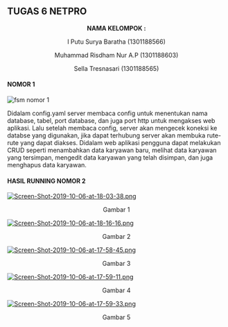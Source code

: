 ## TUGAS 6 NETPRO ##

<p align="center"
  <a><strong>  NAMA KELOMPOK :  </strong></a> 
</p>
<p align="center">
  <a>  I Putu Surya Baratha (1301188566)  </a> 
</p> 

<p align="center">
  <a>  Muhammad Risdham Nur A.P (1301188603)  </a> 
</p>

<p align="center">
  <a>  Sella Tresnasari  (1301188565)  </a> 
</p> 

#### NOMOR 1 ####

![fsm nomor 1](https://user-images.githubusercontent.com/54678313/66270748-3b032d80-e881-11e9-8830-785271102a6e.jpg)

Didalam config.yaml server membaca config untuk menentukan nama database, tabel, port database, dan juga port http untuk mengakses web aplikasi. Lalu setelah membaca config, server akan mengecek koneksi ke databse yang digunakan, jika dapat terhubung server akan membuka rute-rute yang dapat diakses. Didalam web aplikasi pengguna dapat melakukan CRUD seperti menambahkan data karyawan baru, melihat data karyawan yang tersimpan, mengedit data karyawan yang telah disimpan, dan juga menghapus data karyawan.


#### HASIL RUNNING NOMOR 2 ####

[![Screen-Shot-2019-10-06-at-18-03-38.png](https://i.postimg.cc/bdcFgK0k/Screen-Shot-2019-10-06-at-18-03-38.png)](https://postimg.cc/SYdrN1vx)

<p align="center">
  <a> Gambar 1 </a>
</p>

[![Screen-Shot-2019-10-06-at-18-16-16.png](https://i.postimg.cc/76qB53HM/Screen-Shot-2019-10-06-at-18-16-16.png)](https://postimg.cc/kVhNZttB)

<p align="center">
  <a> Gambar 2 </a>
</p>

[![Screen-Shot-2019-10-06-at-17-58-45.png](https://i.postimg.cc/J0fZk83V/Screen-Shot-2019-10-06-at-17-58-45.png)](https://postimg.cc/n91Cy6w0)

<p align="center">
  <a> Gambar 3 </a>
</p>

[![Screen-Shot-2019-10-06-at-17-59-11.png](https://i.postimg.cc/yd5fYkd7/Screen-Shot-2019-10-06-at-17-59-11.png)](https://postimg.cc/5YB5s9Lr)

<p align="center">
  <a> Gambar 4 </a>
</p>

[![Screen-Shot-2019-10-06-at-17-59-33.png](https://i.postimg.cc/SKPLcHpr/Screen-Shot-2019-10-06-at-17-59-33.png)](https://postimg.cc/mcQFsXkz)
<p align="center">
  <a> Gambar 5 </a>
</p>
